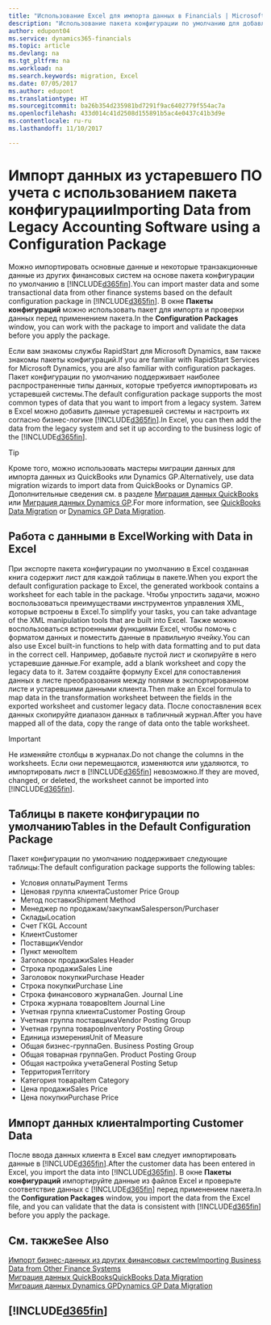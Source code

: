 ```yaml
---
title: "Использование Excel для импорта данных в Financials | Microsoft Docs"
description: "Использование пакета конфигурации по умолчанию для добавления данных в Excel и импорта данных обратно в Dynamics 365 Business edition."
author: edupont04
ms.service: dynamics365-financials
ms.topic: article
ms.devlang: na
ms.tgt_pltfrm: na
ms.workload: na
ms.search.keywords: migration, Excel
ms.date: 07/05/2017
ms.author: edupont
ms.translationtype: HT
ms.sourcegitcommit: ba26b354d235981bd7291f9ac6402779f554ac7a
ms.openlocfilehash: 433d014c41d2508d155891b5ac4e0437c41b3d9e
ms.contentlocale: ru-ru
ms.lasthandoff: 11/10/2017

---
```

# <a name="importing-data-from-legacy-accounting-software-using-a-configuration-package"></a><span data-ttu-id="a1b9f-103">Импорт данных из устаревшего ПО учета с использованием пакета конфигурации</span><span class="sxs-lookup"><span data-stu-id="a1b9f-103">Importing Data from Legacy Accounting Software using a Configuration Package</span></span>
<span data-ttu-id="a1b9f-104">Можно импортировать основные данные и некоторые транзакционные данные из других финансовых систем на основе пакета конфигурации по умолчанию в [!INCLUDE[d365fin](includes/d365fin_md.md)].</span><span class="sxs-lookup"><span data-stu-id="a1b9f-104">You can import master data and some transactional data from other finance systems based on the default configuration package in [!INCLUDE[d365fin](includes/d365fin_md.md)].</span></span> <span data-ttu-id="a1b9f-105">В окне **Пакеты конфигураций** можно использовать пакет для импорта и проверки данных перед применением пакета.</span><span class="sxs-lookup"><span data-stu-id="a1b9f-105">In the **Configuration Packages** window, you can work with the package to import and validate the data before you apply the package.</span></span>  

<span data-ttu-id="a1b9f-106">Если вам знакомы службы RapidStart для Microsoft Dynamics, вам также знакомы пакеты конфигураций.</span><span class="sxs-lookup"><span data-stu-id="a1b9f-106">If you are familiar with RapidStart Services for Microsoft Dynamics, you are also familiar with configuration packages.</span></span> <span data-ttu-id="a1b9f-107">Пакет конфигурации по умолчанию поддерживает наиболее распространенные типы данных, которые требуется импортировать из устаревшей системы.</span><span class="sxs-lookup"><span data-stu-id="a1b9f-107">The default configuration package supports the most common types of data that you want to import from a legacy system.</span></span> <span data-ttu-id="a1b9f-108">Затем в Excel можно добавить данные устаревшей системы и настроить их согласно бизнес-логике [!INCLUDE[d365fin](includes/d365fin_md.md)].</span><span class="sxs-lookup"><span data-stu-id="a1b9f-108">In Excel, you can then add the data from the legacy system and set it up according to the business logic of the [!INCLUDE[d365fin](includes/d365fin_md.md)].</span></span>  

> [!TIP]  
>   <span data-ttu-id="a1b9f-109">Кроме того, можно использовать мастеры миграции данных для импорта данных из QuickBooks или Dynamics GP.</span><span class="sxs-lookup"><span data-stu-id="a1b9f-109">Alternatively, use data migration wizards to import data from QuickBooks or Dynamics GP.</span></span> <span data-ttu-id="a1b9f-110">Дополнительные сведения см. в разделе [Миграция данных QuickBooks](ui-extensions-quickbooks-data-migration.md) или [Миграция данных Dynamics GP](ui-extensions-dynamicsgp-data-migration.md).</span><span class="sxs-lookup"><span data-stu-id="a1b9f-110">For more information, see [QuickBooks Data Migration](ui-extensions-quickbooks-data-migration.md) or [Dynamics GP Data Migration](ui-extensions-dynamicsgp-data-migration.md).</span></span>  

## <a name="working-with-data-in-excel"></a><span data-ttu-id="a1b9f-111">Работа с данными в Excel</span><span class="sxs-lookup"><span data-stu-id="a1b9f-111">Working with Data in Excel</span></span>
<span data-ttu-id="a1b9f-112">При экспорте пакета конфигурации по умолчанию в Excel созданная книга содержит лист для каждой таблицы в пакете.</span><span class="sxs-lookup"><span data-stu-id="a1b9f-112">When you export the default configuration package to Excel, the generated workbook contains a worksheet for each table in the package.</span></span> <span data-ttu-id="a1b9f-113">Чтобы упростить задачи, можно воспользоваться преимуществами инструментов управления XML, которые встроены в Excel.</span><span class="sxs-lookup"><span data-stu-id="a1b9f-113">To simplify your tasks, you can take advantage of the XML manipulation tools that are built into Excel.</span></span> <span data-ttu-id="a1b9f-114">Также можно воспользоваться встроенными функциями Excel, чтобы помочь с форматом данных и поместить данные в правильную ячейку.</span><span class="sxs-lookup"><span data-stu-id="a1b9f-114">You can also use Excel built-in functions to help with data formatting and to put data in the correct cell.</span></span> <span data-ttu-id="a1b9f-115">Например, добавьте пустой лист и скопируйте в него устаревшие данные.</span><span class="sxs-lookup"><span data-stu-id="a1b9f-115">For example, add a blank worksheet and copy the legacy data to it.</span></span> <span data-ttu-id="a1b9f-116">Затем создайте формулу Excel для сопоставления данных в листе преобразования между полями в экспортированном листе и устаревшими данными клиента.</span><span class="sxs-lookup"><span data-stu-id="a1b9f-116">Then make an Excel formula to map data in the transformation worksheet between the fields in the exported worksheet and customer legacy data.</span></span> <span data-ttu-id="a1b9f-117">После сопоставления всех данных скопируйте диапазон данных в табличный журнал.</span><span class="sxs-lookup"><span data-stu-id="a1b9f-117">After you have mapped all of the data, copy the range of data onto the table worksheet.</span></span>  

> [!IMPORTANT]  
>  <span data-ttu-id="a1b9f-118">Не изменяйте столбцы в журналах.</span><span class="sxs-lookup"><span data-stu-id="a1b9f-118">Do not change the columns in the worksheets.</span></span> <span data-ttu-id="a1b9f-119">Если они перемещаются, изменяются или удаляются, то импортировать лист в [!INCLUDE[d365fin](includes/d365fin_md.md)] невозможно.</span><span class="sxs-lookup"><span data-stu-id="a1b9f-119">If they are moved, changed, or deleted, the worksheet cannot be imported into [!INCLUDE[d365fin](includes/d365fin_md.md)].</span></span>

## <a name="tables-in-the-default-configuration-package"></a><span data-ttu-id="a1b9f-120">Таблицы в пакете конфигурации по умолчанию</span><span class="sxs-lookup"><span data-stu-id="a1b9f-120">Tables in the Default Configuration Package</span></span>
<span data-ttu-id="a1b9f-121">Пакет конфигурации по умолчанию поддерживает следующие таблицы:</span><span class="sxs-lookup"><span data-stu-id="a1b9f-121">The default configuration package supports the following tables:</span></span>

-   <span data-ttu-id="a1b9f-122">Условия оплаты</span><span class="sxs-lookup"><span data-stu-id="a1b9f-122">Payment Terms</span></span>
-   <span data-ttu-id="a1b9f-123">Ценовая группа клиента</span><span class="sxs-lookup"><span data-stu-id="a1b9f-123">Customer Price Group</span></span>
-   <span data-ttu-id="a1b9f-124">Метод поставки</span><span class="sxs-lookup"><span data-stu-id="a1b9f-124">Shipment Method</span></span>
-   <span data-ttu-id="a1b9f-125">Менеджер по продажам/закупкам</span><span class="sxs-lookup"><span data-stu-id="a1b9f-125">Salesperson/Purchaser</span></span>
-   <span data-ttu-id="a1b9f-126">Склады</span><span class="sxs-lookup"><span data-stu-id="a1b9f-126">Location</span></span>
-   <span data-ttu-id="a1b9f-127">Счет ГК</span><span class="sxs-lookup"><span data-stu-id="a1b9f-127">GL Account</span></span>
-   <span data-ttu-id="a1b9f-128">Клиент</span><span class="sxs-lookup"><span data-stu-id="a1b9f-128">Customer</span></span>
-   <span data-ttu-id="a1b9f-129">Поставщик</span><span class="sxs-lookup"><span data-stu-id="a1b9f-129">Vendor</span></span>
-   <span data-ttu-id="a1b9f-130">Пункт меню</span><span class="sxs-lookup"><span data-stu-id="a1b9f-130">Item</span></span>
-   <span data-ttu-id="a1b9f-131">Заголовок продажи</span><span class="sxs-lookup"><span data-stu-id="a1b9f-131">Sales Header</span></span>
-   <span data-ttu-id="a1b9f-132">Строка продажи</span><span class="sxs-lookup"><span data-stu-id="a1b9f-132">Sales Line</span></span>
-   <span data-ttu-id="a1b9f-133">Заголовок покупки</span><span class="sxs-lookup"><span data-stu-id="a1b9f-133">Purchase Header</span></span>
-   <span data-ttu-id="a1b9f-134">Строка покупки</span><span class="sxs-lookup"><span data-stu-id="a1b9f-134">Purchase Line</span></span>
-   <span data-ttu-id="a1b9f-135">Строка финансового журнала</span><span class="sxs-lookup"><span data-stu-id="a1b9f-135">Gen. Journal Line</span></span>
-   <span data-ttu-id="a1b9f-136">Строка журнала товаров</span><span class="sxs-lookup"><span data-stu-id="a1b9f-136">Item Journal Line</span></span>
-   <span data-ttu-id="a1b9f-137">Учетная группа клиента</span><span class="sxs-lookup"><span data-stu-id="a1b9f-137">Customer Posting Group</span></span>
-   <span data-ttu-id="a1b9f-138">Учетная группа поставщика</span><span class="sxs-lookup"><span data-stu-id="a1b9f-138">Vendor Posting Group</span></span>
-   <span data-ttu-id="a1b9f-139">Учетная группа товаров</span><span class="sxs-lookup"><span data-stu-id="a1b9f-139">Inventory Posting Group</span></span>
-   <span data-ttu-id="a1b9f-140">Единица измерения</span><span class="sxs-lookup"><span data-stu-id="a1b9f-140">Unit of Measure</span></span>
-   <span data-ttu-id="a1b9f-141">Общая бизнес-группа</span><span class="sxs-lookup"><span data-stu-id="a1b9f-141">Gen. Business Posting Group</span></span>
-   <span data-ttu-id="a1b9f-142">Общая товарная группа</span><span class="sxs-lookup"><span data-stu-id="a1b9f-142">Gen. Product Posting Group</span></span>
-   <span data-ttu-id="a1b9f-143">Общая настройка учета</span><span class="sxs-lookup"><span data-stu-id="a1b9f-143">General Posting Setup</span></span>
-   <span data-ttu-id="a1b9f-144">Территория</span><span class="sxs-lookup"><span data-stu-id="a1b9f-144">Territory</span></span>
-   <span data-ttu-id="a1b9f-145">Категория товара</span><span class="sxs-lookup"><span data-stu-id="a1b9f-145">Item Category</span></span>
-   <span data-ttu-id="a1b9f-146">Цена продажи</span><span class="sxs-lookup"><span data-stu-id="a1b9f-146">Sales Price</span></span>
-   <span data-ttu-id="a1b9f-147">Цена покупки</span><span class="sxs-lookup"><span data-stu-id="a1b9f-147">Purchase Price</span></span>

## <a name="importing-customer-data"></a><span data-ttu-id="a1b9f-148">Импорт данных клиента</span><span class="sxs-lookup"><span data-stu-id="a1b9f-148">Importing Customer Data</span></span>
<span data-ttu-id="a1b9f-149">После ввода данных клиента в Excel вам следует импортировать данные в [!INCLUDE[d365fin](includes/d365fin_md.md)].</span><span class="sxs-lookup"><span data-stu-id="a1b9f-149">After the customer data has been entered in Excel, you import the data into [!INCLUDE[d365fin](includes/d365fin_md.md)].</span></span> <span data-ttu-id="a1b9f-150">В окне **Пакеты конфигураций** импортируйте данные из файлов Excel и проверьте соответствие данных с [!INCLUDE[d365fin](includes/d365fin_md.md)] перед применением пакета.</span><span class="sxs-lookup"><span data-stu-id="a1b9f-150">In the **Configuration Packages** window, you import the data from the Excel file, and you can validate that the data is consistent with [!INCLUDE[d365fin](includes/d365fin_md.md)] before you apply the package.</span></span>

## <a name="see-also"></a><span data-ttu-id="a1b9f-151">См. также</span><span class="sxs-lookup"><span data-stu-id="a1b9f-151">See Also</span></span>
[<span data-ttu-id="a1b9f-152">Импорт бизнес-данных из других финансовых систем</span><span class="sxs-lookup"><span data-stu-id="a1b9f-152">Importing Business Data from Other Finance Systems</span></span>](upload-data.md)  
[<span data-ttu-id="a1b9f-153">Миграция данных QuickBooks</span><span class="sxs-lookup"><span data-stu-id="a1b9f-153">QuickBooks Data Migration</span></span>](ui-extensions-quickbooks-data-migration.md)  
[<span data-ttu-id="a1b9f-154">Миграция данных Dynamics GP</span><span class="sxs-lookup"><span data-stu-id="a1b9f-154">Dynamics GP Data Migration</span></span>](ui-extensions-dynamicsgp-data-migration.md)  

## [!INCLUDE[d365fin](includes/free_trial_md.md)]

